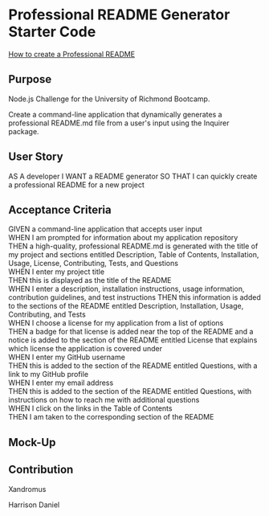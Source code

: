 # Professional README Generator Starter Code

[How to create a Professional README](https://coding-boot-camp.github.io/full-stack/github/professional-readme-guide)

## Purpose

Node.js Challenge for the University of Richmond Bootcamp.

Create a command-line application that dynamically generates a professional README.md file from a user's input using the Inquirer package.

## User Story

AS A developer
I WANT a README generator
SO THAT I can quickly create a professional README for a new project

## Acceptance Criteria

GIVEN a command-line application that accepts user input  
WHEN I am prompted for information about my application repository  
THEN a high-quality, professional README.md is generated with the title of my project and sections entitled Description, Table of Contents, Installation, Usage, License, Contributing, Tests, and Questions  
WHEN I enter my project title  
THEN this is displayed as the title of the README  
WHEN I enter a description, installation instructions, usage information, contribution guidelines, and test instructions
THEN this information is added to the sections of the README entitled Description, Installation, Usage, Contributing, and Tests  
WHEN I choose a license for my application from a list of options  
THEN a badge for that license is added near the top of the README and a notice is added to the section of the README entitled License that explains which license the application is covered under  
WHEN I enter my GitHub username  
THEN this is added to the section of the README entitled Questions, with a link to my GitHub profile  
WHEN I enter my email address  
THEN this is added to the section of the README entitled Questions, with instructions on how to reach me with additional questions  
WHEN I click on the links in the Table of Contents  
THEN I am taken to the corresponding section of the README

## Mock-Up

## Contribution

Xandromus

Harrison Daniel
